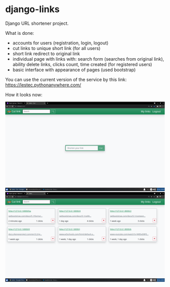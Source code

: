 # django-links

Django URL shortener project.

What is done:
- accounts for users (registration, login, logout)
- cut links to unique short link (for all users)
- short link redirect to original link
- individual page with links with: search form (searches from original link), ability delete links, clicks count, time created (for registered users)
- basic interface with appearance of pages (used bootstrap)

You can use the current version of the service by this link: https://lestec.pythonanywhere.com/

How it looks now:

<img src="https://github.com/lestec-al/django-links/raw/master/pic-readme-1.jpg" />
<img src="https://github.com/lestec-al/django-links/raw/master/pic-readme-2.jpg" />